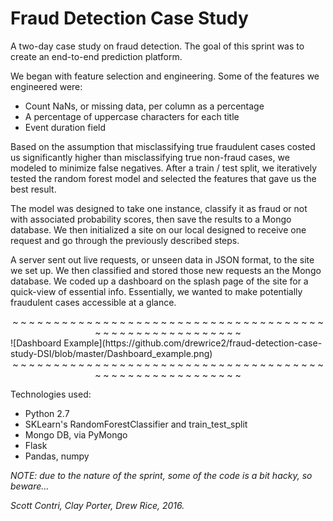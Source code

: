 # Fraud Detection Case Study

A two-day case study on fraud detection. The goal of this sprint was to create an end-to-end prediction platform.

We began with feature selection and engineering. Some of the features we engineered were:
- Count NaNs, or missing data, per column as a percentage
- A percentage of uppercase characters for each title
- Event duration field

Based on the assumption that misclassifying true fraudulent cases costed us significantly higher than misclassifying true non-fraud cases, we modeled to minimize false negatives. After a train / test split, we iteratively tested the random forest model and selected the features that gave us the best result.

The model was designed to take one instance, classify it as fraud or not with associated probability scores, then save the results to a Mongo database. We then initialized a site on our local designed to receive one request and go through the previously described steps.

A server sent out live requests, or unseen data in JSON format, to the site we set up. We then classified and stored those new requests an the Mongo database. We coded up a dashboard on the splash page of the site for a quick-view of essential info. Essentially, we wanted to make potentially fraudulent cases accessible at a glance.


<center> ~ ~ ~ ~ ~ ~ ~ ~ ~ ~ ~ ~ ~ ~ ~ ~ ~ ~ ~ ~ ~ ~ ~ ~ ~ ~ ~ ~ ~ ~ ~ ~ ~ ~ ~ ~ ~ ~ ~ ~ ~ ~ ~ ~ ~ ~ ~ ~ ~ ~ ~ ~ ~ ~ ~ ~ </center>
![Dashboard Example](https://github.com/drewrice2/fraud-detection-case-study-DSI/blob/master/Dashboard_example.png)
<center> ~ ~ ~ ~ ~ ~ ~ ~ ~ ~ ~ ~ ~ ~ ~ ~ ~ ~ ~ ~ ~ ~ ~ ~ ~ ~ ~ ~ ~ ~ ~ ~ ~ ~ ~ ~ ~ ~ ~ ~ ~ ~ ~ ~ ~ ~ ~ ~ ~ ~ ~ ~ ~ ~ ~ ~ </center>

Technologies used:
- Python 2.7
- SKLearn's RandomForestClassifier and train_test_split
- Mongo DB, via PyMongo
- Flask
- Pandas, numpy

*NOTE: due to the nature of the sprint, some of the code is a bit hacky, so beware...*

*Scott Contri, Clay Porter, Drew Rice, 2016.*
